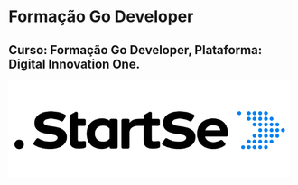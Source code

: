 # Formação Go Developer
## Curso: Formação Go Developer, Plataforma: Digital Innovation One.
![GoDeveloper](https://github.com/agsilvamhm/StartSe-Tech-Academy/blob/main/imagens/Start-se.png)
